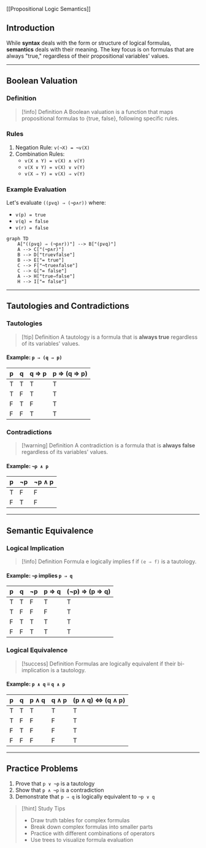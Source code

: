 [[Propositional Logic Semantics]]

## Introduction
While **syntax** deals with the form or structure of logical formulas, **semantics** deals with their meaning. The key focus is on formulas that are always "true," regardless of their propositional variables' values.

---

## Boolean Valuation
### Definition
> [!info] Definition
> A Boolean valuation is a function that maps propositional formulas to {true, false}, following specific rules.

### Rules
1. Negation Rule: `v(¬X) = ¬v(X)`
2. Combination Rules:
   - `v(X ∧ Y) = v(X) ∧ v(Y)`
   - `v(X ∨ Y) = v(X) ∨ v(Y)`
   - `v(X ⇒ Y) = v(X) ⇒ v(Y)`

### Example Evaluation
Let's evaluate `((p∨q) ⇒ (¬p∧r))` where:
- `v(p) = true`
- `v(q) = false`
- `v(r) = false`

```mermaid
graph TD
    A["((p∨q) ⇒ (¬p∧r))"] --> B["(p∨q)"]
    A --> C["(¬p∧r)"]
    B --> D["true∨false"]
    B --> E["= true"]
    C --> F["¬true∧false"]
    C --> G["= false"]
    A --> H["true⇒false"]
    H --> I["= false"]
```

---

## Tautologies and Contradictions

### Tautologies
> [!tip] Definition
> A tautology is a formula that is **always true** regardless of its variables' values.

#### Example: `p ⇒ (q ⇒ p)`

| p | q | q ⇒ p | p ⇒ (q ⇒ p) |
|---|---|--------|---------------|
| T | T | T      | T             |
| T | F | T      | T             |
| F | T | F      | T             |
| F | F | T      | T             |

### Contradictions
> [!warning] Definition
> A contradiction is a formula that is **always false** regardless of its variables' values.

#### Example: `¬p ∧ p`

| p | ¬p | ¬p ∧ p |
|---|-----|---------|
| T | F   | F       |
| F | T   | F       |

---

## Semantic Equivalence

### Logical Implication
> [!info] Definition
> Formula e logically implies f if `(e ⇒ f)` is a tautology.

#### Example: `¬p` implies `p ⇒ q`

| p | q | ¬p | p ⇒ q | (¬p) ⇒ (p ⇒ q) |
|---|---|-----|--------|-----------------|
| T | T | F   | T      | T               |
| T | F | F   | F      | T               |
| F | T | T   | T      | T               |
| F | F | T   | T      | T               |

### Logical Equivalence
> [!success] Definition
> Formulas are logically equivalent if their bi-implication is a tautology.

#### Example: `p ∧ q` ≡ `q ∧ p`

| p | q | p ∧ q | q ∧ p | (p ∧ q) ⇔ (q ∧ p) |
|---|---|-------|--------|-------------------|
| T | T | T     | T      | T                 |
| T | F | F     | F      | T                 |
| F | T | F     | F      | T                 |
| F | F | F     | F      | T                 |

---

## Practice Problems
1. Prove that `p ∨ ¬p` is a tautology
2. Show that `p ∧ ¬p` is a contradiction
3. Demonstrate that `p ⇒ q` is logically equivalent to `¬p ∨ q`

> [!hint] Study Tips
> - Draw truth tables for complex formulas
> - Break down complex formulas into smaller parts
> - Practice with different combinations of operators
> - Use trees to visualize formula evaluation

